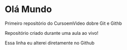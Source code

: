 # Olá Mundo
 Primeiro repositório do CursoemVideo dobre Git e Githb
 
 Repositório criado durante uma aula ao vivo!

 Essa linha eu alterei diretamente no Github
